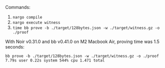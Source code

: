 Commands:
1. `nargo compile`
2. `nargo execute witness`
3. `time bb prove -b ./target/128bytes.json -w ./target/witness.gz -o ./proof`

With Noir v0.31.0 and bb v0.41.0 on M2 Macbook Air, proving time was 1.5 seconds:
```
bb prove -b ./target/128bytes.json -w ./target/witness.gz -o ./proof  7.79s user 0.22s system 544% cpu 1.471 total
```